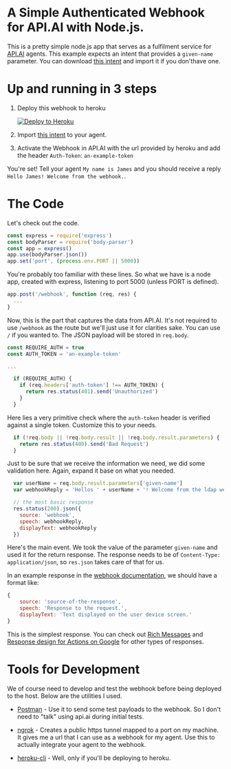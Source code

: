 # A Simple Authenticated Webhook for API.AI with Node.js.

This is a pretty simple node.js app that serves as a fulfilment service for [API.AI](https://api.ai) agents. This example expects an intent that provides a `given-name` parameter. You can download [this intent](Welcome-User.json) and import it if you don'thave one.


# Up and running in 3 steps

1. Deploy this webhook to heroku

    [![Deploy to Heroku](https://www.herokucdn.com/deploy/button.svg)](https://heroku.com/deploy)

2. Import [this intent](Welcome-User.json) to your agent.

3. Activate the Webhook in API.AI with the url provided by heroku and add the header `Auth-Token`: `an-example-token`

You're set! Tell your agent `My name is James` and you should receive a reply `Hello James! Welcome from the webhook.`.


# The Code

Let's check out the code.

```javascript
const express = require('express')
const bodyParser = require('body-parser')
const app = express()
app.use(bodyParser.json())
app.set('port', (process.env.PORT || 5000))
```

You're probably too familiar with these lines. So what we have is a node app, created with express, listening to port 5000 (unless PORT is defined). 

```javascript
app.post('/webhook', function (req, res) {
  ...
}
```

Now, this is the part that captures the data from API.AI. It's not required to use `/webhook` as the route but we'll just use it for clarities sake. You can use `/` if you wanted to. The JSON payload will be stored in `req.body`.

```javascript
const REQUIRE_AUTH = true
const AUTH_TOKEN = 'an-example-token'

...

  if (REQUIRE_AUTH) {
    if (req.headers['auth-token'] !== AUTH_TOKEN) {
      return res.status(401).send('Unauthorized')
    }
  }

```

Here lies a very primitive check where the `auth-token` header is verified against a single token. Customize this to your needs.


```javascript
  if (!req.body || !req.body.result || !req.body.result.parameters) {
    return res.status(400).send('Bad Request')
  }
```

Just to be sure that we receive the information we need, we did some validation here. Again, expand it base on what you needed.


```javascript
  var userName = req.body.result.parameters['given-name']
  var webhookReply = 'Hellos ' + userName + '! Welcome from the ldap webhook.'

  // the most basic response
  res.status(200).json({
    source: 'webhook',
    speech: webhookReply,
    displayText: webhookReply
  })
```

Here's the main event. We took the value of the parameter `given-name` and used it for the return response. The response needs to be of `Content-Type: application/json`, so `res.json` takes care of that for us.

In an example response in the [webhook documentation](https://docs.api.ai/docs/webhook), we should have a format like:

```javascript
{
    source: 'source-of-the-response',
    speech: 'Response to the request.',
    displayText: 'Text displayed on the user device screen.'
}
```

This is the simplest response. You can check out [Rich Messages](https://docs.api.ai/docs/rich-messages) and [Response design for Actions on Google](https://docs.api.ai/docs/response-design-for-actions-on-google) for other types of responses.

# Tools for Development

We of course need to develop and test the webhook before being deployed to the host. Below are the utilities I used. 

* [Postman](https://chrome.google.com/webstore/detail/postman/fhbjgbiflinjbdggehcddcbncdddomop) - Use it to send some test payloads to the webhook. So I don't need to "talk" using api.ai during initial tests.

* [ngrok](https://ngrok.com/) - Creates a public https tunnel mapped to a port on my machine. It gives me a url that I can use as a webhook for my agent. Use this to actually integrate your agent to the webhook.

* [heroku-cli](https://devcenter.heroku.com/articles/heroku-cli) - Well, only if you'll be deploying to heroku.

